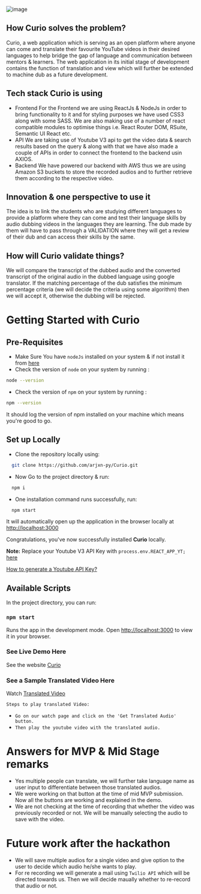 ![image](https://github.com/arjxn-py/Curio/blob/develop/src/components/assets/images/curiolight.png)

## How Curio solves the problem?

Curio, a web application which is serving as an open platform where anyone can come and translate their favourite YouTube videos in their desired languages to help bridge the gap of language and communication between mentors & learners. The web application in its initial stage of development contains the function of translation and view which will further be extended to machine dub as a future development.

## Tech stack Curio is using

- Frontend
  For the Frontend we are using ReactJs & NodeJs in order to bring functionality to it  and for styling purposes we have used CSS3 along with some SASS. We are also making use of a number of react compatible modules to optimise things i.e. React Router DOM, RSuite, Semantic UI React etc.
- API
  We are taking use of Youtube V3 api to get the video data & search results based on the query & along with that we have also made a couple of APIs in order to connect the frontend to the backend usin AXIOS.
- Backend
  We have powered our backend with AWS thus we are using Amazon S3 buckets to store the recorded audios and to further retrieve them according to the respective video.

## Innovation & one perspective to use it

The idea is to link the students who are studying different languages to provide a platform where they can come and test their language skills by audio dubbing videos in the languages they are learning. The dub made by them will have to pass through a VALIDATION where they will get a review of their dub and can access their skills by the same.

## How will Curio validate things?

We will compare the transcript of the dubbed audio and the converted transcript of the original audio in the dubbed language using google translator. If the matching percentage of the dub satisfies the minimum percentage criteria (we will decide the criteria using some algorithm) then we will accept it, otherwise the dubbing will be rejected.

# Getting Started with Curio

## Pre-Requisites

- Make Sure You have `nodeJs` installed on your system & if not install it from [here](https://nodejs.org/en/download)
- Check the version of `node` on your system by running :

```bash
node --version
```

- Check the version of `npm` on your system by running :

```bash
npm --version
```

It should log the version of npm installed on your machine which means you're good to go.

## Set up Locally

- Clone the repository locally using:

```bash
  git clone https://github.com/arjxn-py/Curio.git
```

- Now Go to the project directory & run:

```bash
  npm i
```

- One installation command runs successfully, run:

```bash
  npm start
```

It will automatically open up the application in the browser locally at [http://localhost:3000](http://localhost:3000)

Congratulations, you've now successfully installed **Curio** locally.

**Note:** Replace your Youtube V3 API Key with `process.env.REACT_APP_YT;` [here](https://github.com/arjxn-py/Curio/blob/84743a39d782d09414932e15a76d8c81646a9101/src/apis/youtube.js#L2)

[How to generate a Youtube API Key?](https://medium.com/swlh/how-to-get-youtubes-api-key-7c28b59b1154)

## Available Scripts

In the project directory, you can run:

### `npm start`

Runs the app in the development mode.
Open [http://localhost:3000](http://localhost:3000) to view it in your browser.

### See Live Demo Here

See the website [Curio](https://curiocic.netlify.app/)

### See a Sample Translated Video Here

Watch [Translated Video](https://curiocic.netlify.app/play/r0G86-0-4O4)

`Steps to play translated Video:`

- `Go on our watch page and click on the 'Get Translated Audio' button.`
- `Then play the youtube video with the translated audio.`

# Answers for MVP & Mid Stage remarks

- Yes multiple people can translate, we will further take language name as user input to differentiate between those translated audios.
- We were working on that button at the time of mid MVP submission. Now all the buttons are working and explained in the demo.
- We are not checking at the time of recording that whether the video was previously recorded or not. We will be manually selecting the audio to save with the video.

# Future work after the hackathon

- We will save multiple audios for a single video and give option to the user to decide which audio he/she wants to play.
- For re recording we will generate a mail using `Twilio API` which will be directed towards us. Then we will decide maually whether to re-record that audio or not.

